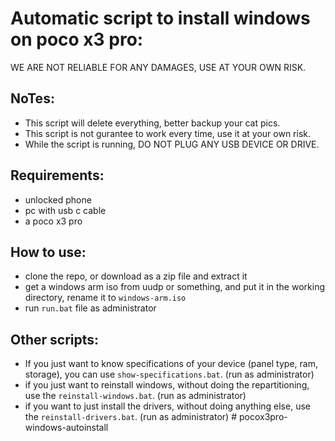 # Automatic script to install windows on poco x3 pro:
WE ARE NOT RELIABLE FOR ANY DAMAGES,
USE AT YOUR OWN RISK.

## NoTes:
- This script will delete everything, better backup your cat pics.
- This script is not gurantee to work every time, use it at your own risk.
- While the script is running, DO NOT PLUG ANY USB DEVICE OR DRIVE.


## Requirements:
- unlocked phone
- pc with usb c cable
- a poco x3 pro



## How to use:
- clone the repo, or download as a zip file and extract it
- get a windows arm iso from uudp or something, and put it in the working directory, rename it to `windows-arm.iso`
- run `run.bat` file as administrator


## Other scripts:
- If you just want to know specifications of your device (panel type, ram, storage), you can use `show-specifications.bat`. (run as administrator)
- if you just want to reinstall windows, without doing the repartitioning, use the `reinstall-windows.bat`. (run as administrator)
- if you want to just install the drivers, without doing anything else, use the `reinstall-drivers.bat`. (run as administrator)
#   p o c o x 3 p r o - w i n d o w s - a u t o i n s t a l l  
 